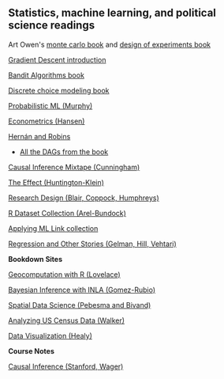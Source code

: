 ## Statistics, machine learning, and political science readings

Art Owen's [monte carlo book](http://statweb.stanford.edu/~owen/mc/) and [design of experiments book](https://statweb.stanford.edu/~owen/courses/363/doenotes.pdf)

[Gradient Descent introduction](http://ruder.io/optimizing-gradient-descent/)

[Bandit Algorithms book](http://downloads.tor-lattimore.com/banditbook/book.pdf)

[Discrete choice modeling book](https://eml.berkeley.edu/books/choice2.html)

[Probabilistic ML (Murphy)](https://probml.github.io/pml-book/)

[Econometrics (Hansen)](https://www.ssc.wisc.edu/~bhansen/econometrics/)

[Hernán and Robins](https://www.hsph.harvard.edu/miguel-hernan/causal-inference-book/)
  - [All the DAGs from the book](https://sgfin.github.io/2019/06/19/Causal-Inference-Book-All-DAGs/)
  
[Causal Inference Mixtape (Cunningham)](https://mixtape.scunning.com/)

[The Effect (Huntington-Klein)](https://www.theeffectbook.net/)

[Research Design (Blair, Coppock, Humphreys)](https://book.declaredesign.org/index.html)

[R Dataset Collection (Arel-Bundock)](https://vincentarelbundock.github.io/Rdatasets/)

[Applying ML Link collection](https://applyingml.com/papers/)

[Regression and Other Stories (Gelman, Hill, Vehtari)](https://avehtari.github.io/ROS-Examples/)

**Bookdown Sites**

[Geocomputation with R (Lovelace)](https://geocompr.robinlovelace.net/)

[Bayesian Inference with INLA (Gomez-Rubio)](https://becarioprecario.bitbucket.io/inla-gitbook/)

[Spatial Data Science (Pebesma and Bivand)](https://keen-swartz-3146c4.netlify.app/)

[Analyzing US Census Data (Walker)](https://walker-data.com/census-r/)

[Data Visualization (Healy)](https://socviz.co/)

**Course Notes**

[Causal Inference (Stanford, Wager)](https://web.stanford.edu/~swager/stats361.pdf)

